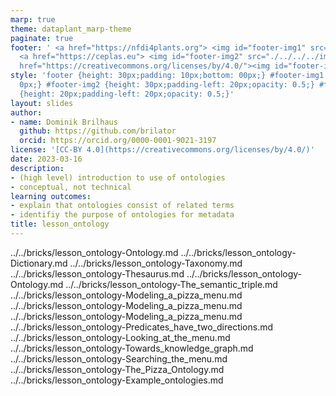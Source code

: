 ```yaml
---
marp: true
theme: dataplant_marp-theme
paginate: true
footer: ' <a href="https://nfdi4plants.org"> <img id="footer-img1" src="./../../../img/_logos/DataPLANT/DataPLANT_logo_square_bg_transparent.svg"></a>
  <a href="https://ceplas.eu"> <img id="footer-img2" src="./../../../img/_logos/CEPLAS/CEPLAS_Icon.jpeg"></a><a
  href="https://creativecommons.org/licenses/by/4.0/"><img id="footer-img3" src="./../../../img/_logos/CreativeCommons/by.svg"></a> '
style: 'footer {height: 30px;padding: 10px;bottom: 00px;} #footer-img1 {height: 30px;padding-left:
  0px;} #footer-img2 {height: 30px;padding-left: 20px;opacity: 0.5;} #footer-img3
  {height: 20px;padding-left: 20px;opacity: 0.5;}'
layout: slides
author:
- name: Dominik Brilhaus
  github: https://github.com/brilator
  orcid: https://orcid.org/0000-0001-9021-3197
license: '[CC-BY 4.0](https://creativecommons.org/licenses/by/4.0/)'
date: 2023-03-16
description:
- (high level) introduction to use of ontologies
- conceptual, not technical
learning outcomes:
- explain that ontologies consist of related terms
- identifiy the purpose of ontologies for metadata
title: lesson_ontology
---
```


../../bricks/lesson_ontology-Ontology.md
../../bricks/lesson_ontology-Dictionary.md
../../bricks/lesson_ontology-Taxonomy.md
../../bricks/lesson_ontology-Thesaurus.md
../../bricks/lesson_ontology-Ontology.md
../../bricks/lesson_ontology-The_semantic_triple.md
../../bricks/lesson_ontology-Modeling_a_pizza_menu.md
../../bricks/lesson_ontology-Modeling_a_pizza_menu.md
../../bricks/lesson_ontology-Modeling_a_pizza_menu.md
../../bricks/lesson_ontology-Predicates_have_two_directions.md
../../bricks/lesson_ontology-Looking_at_the_menu.md
../../bricks/lesson_ontology-Towards_knowledge_graph.md
../../bricks/lesson_ontology-Searching_the_menu.md
../../bricks/lesson_ontology-The_Pizza_Ontology.md
../../bricks/lesson_ontology-Example_ontologies.md
